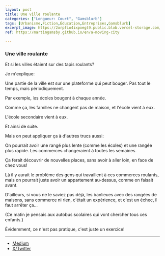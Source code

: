 ```yaml
---
layout: post
title: Une ville roulante
categories: ["Longueur: Court", "Gamsblurb"]
tags: [Urbanisme,Fiction,Éducation,Entreprises,Gamsblurb]
excerpt_image: https://2orpfio4ixpxegt9.public.blob.vercel-storage.com/blogPost/cm1hx269x002gmo0d609wy2y0/preview-image-iIxnNGO8h8b4VeUwc2LIWidScc4uBP.jfif
ref: https://martingamsby.github.io/en/a-moving-city

---
```


### **Une ville roulante**

Et si les villes étaient sur des tapis roulants?

Je m'explique:

Une partie de la ville est sur une plateforme qui peut bouger. Pas tout le temps, mais périodiquement.

Par exemple, les écoles bougent à chaque année.

Comme ça, les familles ne changent pas de maison, et l'école vient à eux.

L'école secondaire vient à eux.

Et ainsi de suite.

Mais on peut appliquer ça à d'autres trucs aussi:

On pourrait avoir une rangé plus lente (comme les écoles) et une rangée plus rapide.
Les commerces changeraient à toutes les semaines.

Ça ferait découvrir de nouvelles places, sans avoir à aller loin, en face de chez vous!

Là il y aurait le problème des gens qui travaillent à ces commerces roulants, mais on pourrait juste avoir un appartement au-dessus, comme on faisait avant.

D'ailleurs, si vous ne le saviez pas déjà, les banlieues avec des rangées de maisons, sans commerce ni rien, c'était un expérience, et c'est un échec, il faut arrêter ça...

(Ce matin je pensais aux autobus scolaires qui vont chercher tous ces enfants.)

Évidemment, ce n'est pas pratique, c'est juste un exercice!



---

- [Medium](https://medium.com/@martin.gamsby/une-ville-roulante-0ecd4f88845f)
- [X/Twitter](https://x.com/MartinGamsby/status/1838938440559210678)

